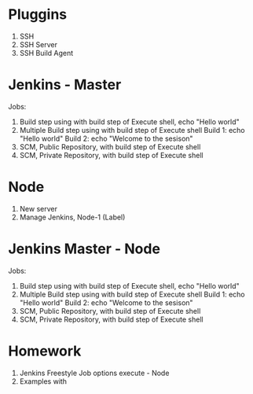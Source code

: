 # Pluggins

1. SSH 
2. SSH Server
3. SSH Build Agent

# Jenkins - Master

Jobs:
1. Build step using with build step of Execute shell, echo "Hello world"
2. Multiple Build step using with build step of Execute shell
    Build 1: echo "Hello world"
    Build 2: echo "Welcome to the sesison"
3. SCM, Public Repository, with build step of Execute shell
4. SCM, Private Repository, with build step of Execute shell

# Node
1. New server
2. Manage Jenkins, Node-1 (Label)

# Jenkins Master  - Node

Jobs:
1. Build step using with build step of Execute shell, echo "Hello world"
2. Multiple Build step using with build step of Execute shell
    Build 1: echo "Hello world"
    Build 2: echo "Welcome to the sesison"
3. SCM, Public Repository, with build step of Execute shell
4. SCM, Private Repository, with build step of Execute shell


# Homework
1. Jenkins Freestyle Job options execute - Node
2. Examples with 

